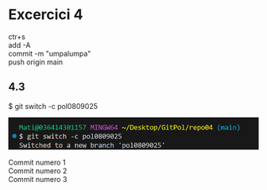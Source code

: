 # Excercici 4

ctr+s  
add -A  
commit -m "umpalumpa"   
push origin main

## 4.3

$ git switch -c pol0809025  

![Mostra de l'excercici 1](IMG/act3.png)

Commit numero 1  
Commit numero 2  
Commit numero 3

